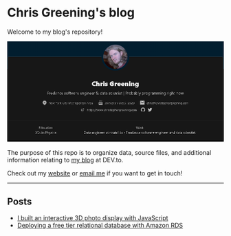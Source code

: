 # Chris Greening's blog

Welcome to my blog's repository! 

![Screenshot of Chris Greening's profile on DEV.to](https://github.com/chris-greening/chris-greening-blog/blob/main/media/devto.PNG)

The purpose of this repo is to organize data, source files, and additional information relating to [my blog](https://dev.to/chrisgreening) at DEV.to.

Check out my [website](https://www.christophergreening.com/) or <a href="mailto:chris@christophergreening.com">email me</a> if you want to get in touch!

---

## Posts
- [I built an interactive 3D photo display with JavaScript](https://github.com/chris-greening/chris-greening-blog/tree/main/posts/I%20built%20an%20interactive%203D%20photo%20display%20with%20JavaScript)
- [Deploying a free tier relational database with Amazon RDS](https://github.com/chris-greening/chris-greening-blog/tree/main/posts/Deploying%20a%20free%20tier%20relational%20database%20with%20Amazon%20RDS)
